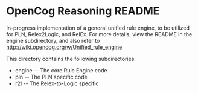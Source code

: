 OpenCog Reasoning README
========================

In-progress implementation of a general unified rule engine, to be
utilized for PLN, Relex2Logic, and RelEx. For more details, view the
README in the engine subdirectory, and also refer to
http://wiki.opencog.org/w/Unified_rule_engine

This directory contains the following subdirectories:

* engine -- The core Rule Engine code
* pln -- The PLN specific code
* r2l -- The Relex-to-Logic specific 
